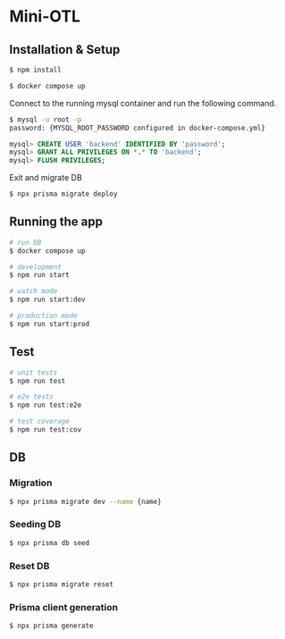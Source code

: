 # Mini-OTL

## Installation & Setup

```bash
$ npm install
```

```bash
$ docker compose up
```

Connect to the running mysql container and run the following command.
```bash
$ mysql -u root -p
password: {MYSQL_ROOT_PASSWORD configured in docker-compose.yml}
```

```sql
mysql> CREATE USER 'backend' IDENTIFIED BY 'password';
mysql> GRANT ALL PRIVILEGES ON *.* TO 'backend';
mysql> FLUSH PRIVILEGES;
```

Exit and migrate DB
```bash
$ npx prisma migrate deploy
```


## Running the app

```bash
# run DB
$ docker compose up

# development
$ npm run start

# watch mode
$ npm run start:dev

# production mode
$ npm run start:prod
```

## Test

```bash
# unit tests
$ npm run test

# e2e tests
$ npm run test:e2e

# test coverage
$ npm run test:cov
```

## DB
### Migration
```bash
$ npx prisma migrate dev --name {name}
```

### Seeding DB
```bash
$ npx prisma db seed
```

### Reset DB
```bash
$ npx prisma migrate reset
```

### Prisma client generation
```bash
$ npx prisma generate
```